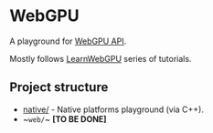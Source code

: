 # WebGPU

A playground for [WebGPU API](https://developer.mozilla.org/en-US/docs/Web/API/WebGPU_API).

Mostly follows [LearnWebGPU](https://eliemichel.github.io/LearnWebGPU/getting-started/project-setup.html) series of tutorials.

## Project structure

- [native/](./native/) - Native platforms playground (via C++).
- ~`web/`~ **[TO BE DONE]**
